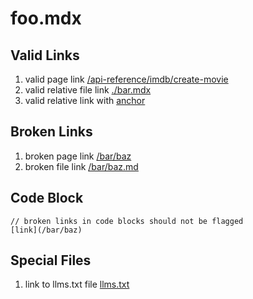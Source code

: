 # foo.mdx

## Valid Links

1. valid page link [/api-reference/imdb/create-movie](/api-reference/imdb/create-movie)
2. valid relative file link [./bar.mdx](./bar.mdx)
3. valid relative link with [anchor](./#subsection-title)

## Broken Links

1. broken page link [/bar/baz](/bar/baz)
2. broken file link [/bar/baz.md](/bar/baz.md)


## Code Block

```
// broken links in code blocks should not be flagged
[link](/bar/baz)
```

## Special Files

1. link to llms.txt file [llms.txt](/llms.txt)
